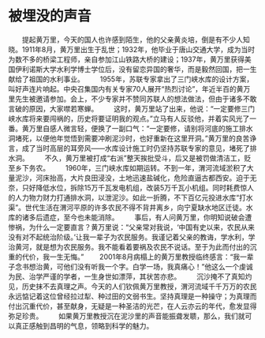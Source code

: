 # 被埋没的声音
　　提起黄万里，今天的国人也许感到陌生，他的父亲黄炎培，倒是有不少人知晓。1911年8月，黄万里出生于乱世；1932年，他毕业于唐山交通大学，成为当时为数不多的桥梁工程师，亲自参加江山铁路大桥的建设；1937年，黄万里获得美国伊利诺斯大学水利学博士学位后，没有留恋异国的奢华，而是毅然回国，把一生献给了祖国的水利事业。 
　　1955年，苏联专家拿出了三门峡水库的设计方案，叫好声连片响起。中央召集国内有关专家70人展开“热烈讨论”，年近半百的黄万里先生被邀请参加。会上，不少专家并不赞同苏联人的想法做法，但由于诸多不敢言破的原因，大家噤若寒蝉。 
　　这时，黄万里站了出来，他说：“一定要修三门峡水库将来要闯祸的，历史将要证明我的观点。”立马有人反驳他，并着实风光了一番。黄万里自感人微言轻，便换了一副口气：“一定要修，请别将河底的施工排水洞堵死，以便他年觉悟到需要冲刷泥沙时，也好重新在这里开洞。”黄万里的良苦诤言，成了当时高层的耳旁风——水库设计施工时仍坚持苏联专家的意见，堵死了排水洞。 
　　不久，黄万里被打成“右派”整天挨批受斗，后又是被罚做清洁工，贬至乡下务农。 
　　1960年，三门峡水库如期运转。不到一年，渭河流域淤积了大量泥沙，河床抬高，大片良田浸没，土地迅速盐碱化，危险直逼古都西安。迫于无奈，只好降低水位，拆除15万千瓦发电机组，改装5万千瓦小机组。同时耗费惊人的人力物力财力打通排水洞，以泄泥沙。如此一折腾，不下百亿元投进水库“打水渠”。世代生活在渭河平原的许多农民不得不背井离乡，向宁夏缺水地区迁徒。水库的诸多后遗症，至今也未能消除。 
　　事后，有人问黄万里，你明知说破会遭惨祸，为什么一定要直言？黄万里说：“父亲常对我说，‘中国有史以来，农民从来没有对不起统治阶级。’让我一辈子为农民服务。我谨记着父亲的教诲，学水利，学治黄河，就是想为农民服务。我不能看着要祸及农民不说话。至于为此而付出的沉重的代价，我一生无悔。” 
　　2001年8月病榻上的黄万里教授临终感言：“我一辈子念书想治黄，可他们没有听我一个字。白学一场，我真痛心！”他这么一个虔诚为民、治学严谨的学者，一生身世如漂萍，其状苦亦悲。 
　　沉沙掩不了真知灼见，历史抹不去真理之声。今天的人们钦佩黄万里教授，渭河流域千千万万的农民永远惦记着这位曾经拉过犁、种过田的文弱书生。坚持真理是一种操守；为真理而付出沉重代价，甚至献身，无疑是一种圣洁的光芒，在人云亦云的年代，愈发显得弥足珍贵。 
　　如果黄万里教授沉在泥沙里的声音能振聋发聩，那么，我们就可以真正感触到昌明的气息，领略到科学的魅力。
 